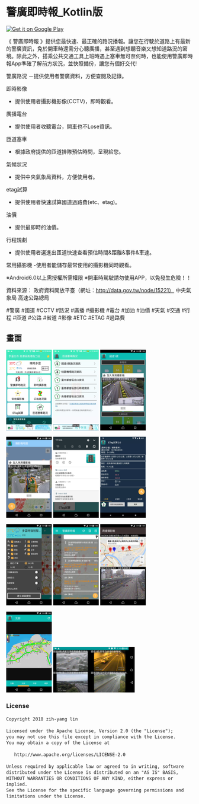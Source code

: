 ﻿# 警廣即時報_Kotlin版
<a href='https://play.google.com/store/apps/details?id=tw.myself.oceanlin.newsbroadcast'><img alt='Get it on Google Play' src='https://play.google.com/intl/en_us/badges/images/generic/en_badge_web_generic.png' height="50px"/></a>

《 警廣即時報 》提供您最快速、最正確的路況播報。讓您在行駛於道路上有最新的警廣資訊，免於開車時還需分心聽廣播，甚至遇到想聽音樂又想知道路況的窘境。除此之外，搭乘公共交通工具上班時遇上塞車無可奈何時，也能使用警廣即時報App準確了解前方狀況，並快照備份，讓您有個好交代!

警廣路況
－提供使用者警廣資料，方便查閱及記錄。

即時影像
- 提供使用者攝影機影像(CCTV)，即時觀看。

廣播電台
- 提供使用者收聽電台，開車也不Lose資訊。

匝道塞車
- 根據政府提供的匝道排隊預估時間，呈現給您。

氣候狀況
- 提供中央氣象局資料，方便使用者。

etag試算
- 提供使用者快速試算國道過路費(etc、etag)。

油價
- 提供最即時的油價。

行程規劃
- 提供使用者選進出匝道快速查看預估時間&距離&事件&車速。

常用攝影機
-使用者能儲存最常使用的攝影機同時觀看。

※Android6.0以上需授權所需權限
※開車時駕駛請勿使用APP，以免發生危險！！

資料來源：
政府資料開放平臺（網址：http://data.gov.tw/node/15221）
中央氣象局
高速公路總局

#警廣 #國道 #CCTV #路況 #廣播 #攝影機 #電台 #加油 #油價 #天氣 #交通 #行程 #匝道 #公路 #省道 #影像 #ETC #ETAG #過路費

畫面
 ------
<img src="webps/device-2018-03-15-170314.webp" width="123"> <img src="webps/device-2018-03-15-170406.webp" width="123"> <img src="webps/device-2018-03-15-170426.webp" width="123">

<img src="webps/device-2018-03-15-170623.webp" width="123"> <img src="webps/device-2018-03-15-170657.webp" width="123"> <img src="webps/device-2018-03-15-170506.webp" width="123">

<img src="webps/device-2018-03-15-170555.webp" width="123"> <img src="webps/device-2018-03-15-170537.webp" width="123"> <img src="webps/device-2018-03-15-170607.webp" width="123">

<img src="webps/device-2018-03-15-170520.webp" width="123"> <img src="webps/device-2018-03-15-170916.webp" width="220">

### License
```
Copyright 2018 zih-yang lin

Licensed under the Apache License, Version 2.0 (the "License");
you may not use this file except in compliance with the License.
You may obtain a copy of the License at

   http://www.apache.org/licenses/LICENSE-2.0

Unless required by applicable law or agreed to in writing, software
distributed under the License is distributed on an "AS IS" BASIS,
WITHOUT WARRANTIES OR CONDITIONS OF ANY KIND, either express or implied.
See the License for the specific language governing permissions and
limitations under the License.
```
